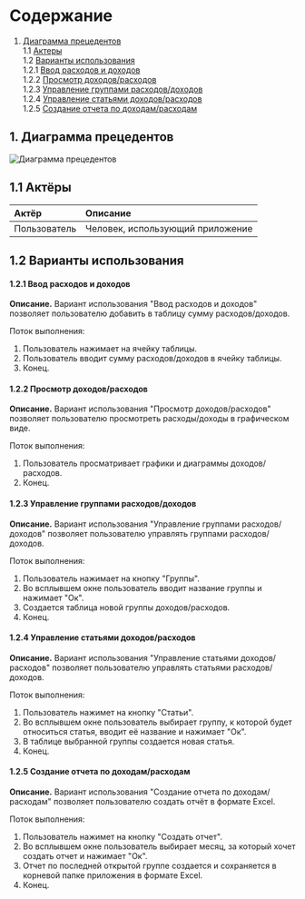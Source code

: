 # Содержание
1. [Диаграмма прецедентов](#1)<br>
1.1 [Актеры](#1.1)<br>
1.2 [Варианты использования](#1.2)<br>
1.2.1 [Ввод расходов и доходов](#1.2.1)<br>
1.2.2 [Просмотр доходов/расходов](#1.2.2)<br> 
1.2.3 [Управление группами расходов/доходов](#1.2.3)<br>
1.2.4 [Управление статьями доходов/расходов](#1.2.4)<br>
1.2.5 [Создание отчета по доходам/расходам](#1.2.5)<br>    
    
## 1. Диаграмма прецедентов<a name="1"></a> 

![Диаграмма прецедентов](https://github.com/FakeAccountQWE/trtpo2/blob/main/diagrams/Use%20case/use_cases.png)


## 1.1 Актёры<a name="1.1"></a>

| Актёр | Описание |
|:--|:--|
| Пользователь | Человек, использующий приложение |

## 1.2 Варианты использования<a name="1.2"></a>

#### 1.2.1 Ввод расходов и доходов<a name="1.2.1"></a>
**Описание.** Вариант использования "Ввод расходов и доходов" позволяет пользователю добавить в таблицу сумму расходов/доходов.

Поток выполнения:
1. Пользователь нажимает на ячейку таблицы.
2. Пользователь вводит сумму расходов/доходов в ячейку таблицы.
3. Конец.

#### 1.2.2 Просмотр доходов/расходов<a name="1.2.2"></a>
**Описание.** Вариант использования "Просмотр доходов/расходов" позволяет пользователю просмотреть расходы/доходы в графическом виде.

Поток выполнения:
1. Пользователь просматривает графики и диаграммы доходов/расходов.
2. Конец.

#### 1.2.3 Управление группами расходов/доходов<a name="1.2.3"></a>
**Описание.** Вариант использования "Управление группами расходов/доходов" позволяет пользователю управлять группами расходов/доходов.

Поток выполнения:
1. Пользователь нажимает на кнопку "Группы".
2. Во всплывшем окне пользователь вводит название группы и нажимает "Ок".
3. Создается таблица новой группы доходов/расходов. 
4. Конец.

#### 1.2.4 Управление статьями доходов/расходов<a name="1.2.4"></a>
**Описание.** Вариант использования "Управление статьями доходов/расходов" позволяет пользователю управлять статьями расходов/доходов.

Поток выполнения:
1. Пользователь нажимет на кнопку "Статьи".
2. Во всплывшем окне пользователь выбирает группу, к которой будет относиться статья, вводит её название и нажимает "Ок".
3. В таблице выбранной группы создается новая статья.
4. Конец.

#### 1.2.5 Создание отчета по доходам/расходам<a name="1.2.5"></a>
**Описание.** Вариант использования "Создание отчета по доходам/расходам" позволяет пользователю создать отчёт в формате Excel.

Поток выполнения:
1. Пользователь нажимет на кнопку "Создать отчет".
2. Во всплывшем окне пользователь выбирает месяц, за который хочет создать отчет и нажимает "Ок".
3. Отчет по последней открытой группе создается и сохраняется в корневой папке приложения в формате Excel.
4. Конец.

